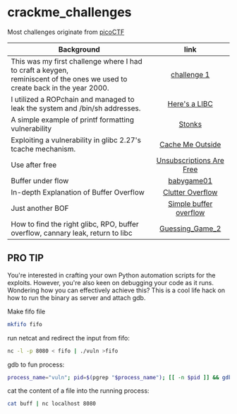 # crackme_challenges
Most challenges originate from [picoCTF](https://play.picoctf.org/practice?category=6&page=1)

| Background | link |
| -------- | :------: |
| This was my first challenge where I had to craft a keygen, </br>reminiscent of the ones we used to create back in the year 2000.    | [challenge 1](./challenge_1/README.md)     |
| I utilized a ROPchain and managed to leak the system and /bin/sh addresses.     | [Here's a LIBC](./Here's%20a%20LIBC/README.md)     |
| A simple example of printf formatting vulnerability  | [Stonks](./Stonks/README.md)     |
| Exploiting a vulnerability in glibc 2.27's tcache mechanism. | [Cache Me Outside](./Cache%20Me%20Outside/README.md)     |
| Use after free    | [Unsubscriptions Are Free](./Unsubscriptions%20Are%20Free/README.md)     |
| Buffer under flow    | [babygame01](./babygame01/README.md)     |
| In-depth Explanation of Buffer Overflow  | [Clutter Overflow](./clutter-overflow/README.md)     |
| Just another BOF    | [Simple buffer overflow](./bof1/README.md)     |
| How to find the right glibc, RPO, buffer overflow, cannary leak, return to libc | [Guessing_Game_2](./Guessing_Game_2/README.md) |


## PRO TIP
You're interested in crafting your own Python automation scripts for the exploits. However, you're also keen on debugging your code as it runs. Wondering how you can effectively achieve this?
This is a cool life hack on how to run the binary as server and attach gdb.

Make fifo file
```bash
mkfifo fifo
```
run netcat and redirect the input from fifo:
```bash
nc -l -p 8080 < fifo | ./vuln >fifo
```

gdb to fun process:
```bash
process_name="vuln"; pid=$(pgrep "$process_name"); [[ -n $pid ]] && gdb -p "$pid" -x .gdbinit
```

cat the content of a file into the running process:
```bash
cat buff | nc localhost 8080
```
